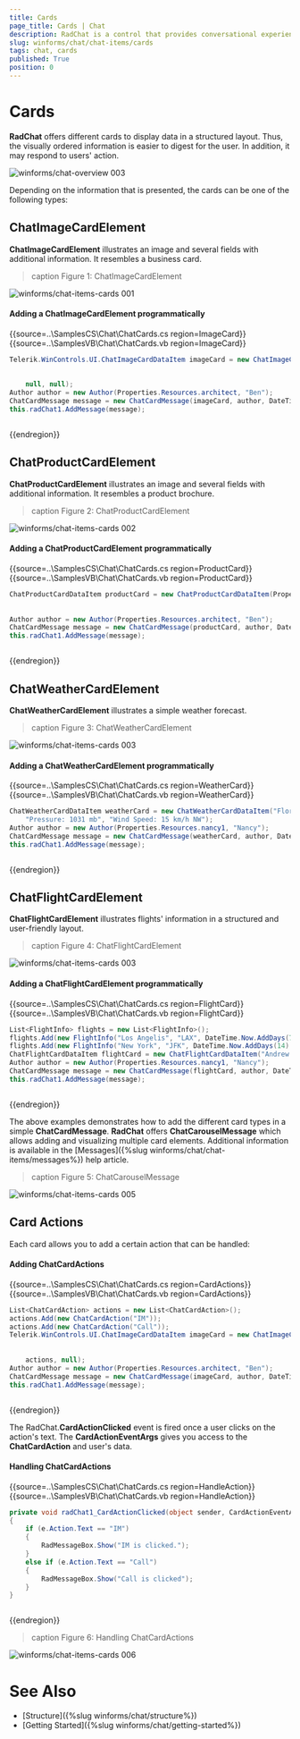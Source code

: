 ```yaml
---
title: Cards
page_title: Cards | Chat
description: RadChat is a control that provides conversational experience
slug: winforms/chat/chat-items/cards
tags: chat, cards
published: True
position: 0 
---
```


# Cards

**RadChat** offers different cards to display data in a structured layout. Thus, the visually ordered information is easier to digest for the user. In addition, it may respond to users' action.

![winforms/chat-overview 003](images/chat-overview003.gif) 

Depending on the information that is presented, the cards can be one of the following types:

## ChatImageCardElement

**ChatImageCardElement** illustrates an image and several fields with additional information. It resembles a business card.

>caption Figure 1: ChatImageCardElement

![winforms/chat-items-cards 001](images/chat-items-cards001.png) 

#### Adding a ChatImageCardElement programmatically

{{source=..\SamplesCS\Chat\ChatCards.cs region=ImageCard}} 
{{source=..\SamplesVB\Chat\ChatCards.vb region=ImageCard}}

````C#
Telerik.WinControls.UI.ChatImageCardDataItem imageCard = new ChatImageCardDataItem(Properties.Resources.architect, "Benjamin Vilanders", "Senior Architect",
                                                                                                                                                            "As a Senior Architect his experience in the industry allows him to take on increased responsibility. Like other architects, he design buildings " +
                                                                                                                                                            "and makes sure they are structurally sound. Due to his track record of quality performance, Benjamin also serves as a manager, a mentor, an advisor and coordinator.",
    null, null);
Author author = new Author(Properties.Resources.architect, "Ben");
ChatCardMessage message = new ChatCardMessage(imageCard, author, DateTime.Now);
this.radChat1.AddMessage(message);

````
````VB.NET
```` 


{{endregion}}

## ChatProductCardElement

**ChatProductCardElement** illustrates an image and several fields with additional information. It resembles a product brochure.

>caption Figure 2: ChatProductCardElement

![winforms/chat-items-cards 002](images/chat-items-cards002.png) 

#### Adding a ChatProductCardElement programmatically

{{source=..\SamplesCS\Chat\ChatCards.cs region=ProductCard}} 
{{source=..\SamplesVB\Chat\ChatCards.vb region=ProductCard}}

````C#
ChatProductCardDataItem productCard = new ChatProductCardDataItem(Properties.Resources.TV_car1, "Arrive & Drive", "Rating 7/10",
                                                                                                                              "With our Arrive & Drive Packages, the only thing you will have to think about is driving. We make it simple for you to get more of what you love. We streamline the " +
                                                                                                                              "entire process and have everything ready for you when you arrive at the track so you can get straight to racing.", "Packages from $340", null, null);
Author author = new Author(Properties.Resources.architect, "Ben");
ChatCardMessage message = new ChatCardMessage(productCard, author, DateTime.Now);
this.radChat1.AddMessage(message);

````
````VB.NET
```` 


{{endregion}}

## ChatWeatherCardElement

**ChatWeatherCardElement** illustrates a simple weather forecast.

>caption Figure 3: ChatWeatherCardElement

![winforms/chat-items-cards 003](images/chat-items-cards003.png) 

#### Adding a ChatWeatherCardElement programmatically

{{source=..\SamplesCS\Chat\ChatCards.cs region=WeatherCard}} 
{{source=..\SamplesVB\Chat\ChatCards.vb region=WeatherCard}}

````C#
ChatWeatherCardDataItem weatherCard = new ChatWeatherCardDataItem("Florence", Properties.Resources.sunny, "33°C", "Humidity: 76%", "Dew: 31°C",
    "Pressure: 1031 mb", "Wind Speed: 15 km/h NW");
Author author = new Author(Properties.Resources.nancy1, "Nancy");
ChatCardMessage message = new ChatCardMessage(weatherCard, author, DateTime.Now);
this.radChat1.AddMessage(message);

````
````VB.NET
```` 


{{endregion}}

## ChatFlightCardElement

**ChatFlightCardElement** illustrates flights' information in a structured and user-friendly layout. 

>caption Figure 4: ChatFlightCardElement

![winforms/chat-items-cards 003](images/chat-items-cards004.png) 

#### Adding a ChatFlightCardElement programmatically

{{source=..\SamplesCS\Chat\ChatCards.cs region=FlightCard}} 
{{source=..\SamplesVB\Chat\ChatCards.vb region=FlightCard}}

````C#
List<FlightInfo> flights = new List<FlightInfo>();
flights.Add(new FlightInfo("Los Angelis", "LAX", DateTime.Now.AddDays(7), "New York", "JFK", DateTime.Now.AddDays(7).AddHours(5.5)));
flights.Add(new FlightInfo("New York", "JFK", DateTime.Now.AddDays(14).AddHours(3), "Los Angelis", "LAX", DateTime.Now.AddDays(14).AddHours(9.1)));
ChatFlightCardDataItem flightCard = new ChatFlightCardDataItem("Andrew Fuller", flights, Properties.Resources.CardPlane, "$341", null);
Author author = new Author(Properties.Resources.nancy1, "Nancy");
ChatCardMessage message = new ChatCardMessage(flightCard, author, DateTime.Now);
this.radChat1.AddMessage(message);

````
````VB.NET
```` 


{{endregion}}

The above examples demonstrates how to add the different card types in a simple **ChatCardMessage**. **RadChat** offers **ChatCarouselMessage** which allows adding and visualizing multiple card elements. Additional information is available in the [Messages]({%slug winforms/chat/chat-items/messages%}) help article.

>caption Figure 5: ChatCarouselMessage

![winforms/chat-items-cards 005](images/chat-items-cards005.gif) 

## Card Actions

Each card allows you to add a certain action that can be handled:

#### Adding ChatCardActions

{{source=..\SamplesCS\Chat\ChatCards.cs region=CardActions}} 
{{source=..\SamplesVB\Chat\ChatCards.vb region=CardActions}}

````C#
List<ChatCardAction> actions = new List<ChatCardAction>();
actions.Add(new ChatCardAction("IM"));
actions.Add(new ChatCardAction("Call"));
Telerik.WinControls.UI.ChatImageCardDataItem imageCard = new ChatImageCardDataItem(Properties.Resources.architect, "Benjamin Vilanders", "Senior Architect",
                                                                                                                                                            "As a Senior Architect his experience in the industry allows him to take on increased responsibility. Like other architects, he design buildings " +
                                                                                                                                                            "and makes sure they are structurally sound. Due to his track record of quality performance, Benjamin also serves as a manager, a mentor, an advisor and coordinator.",
    actions, null);
Author author = new Author(Properties.Resources.architect, "Ben");
ChatCardMessage message = new ChatCardMessage(imageCard, author, DateTime.Now);
this.radChat1.AddMessage(message);

````
````VB.NET
```` 


{{endregion}}

The RadChat.**CardActionClicked** event is fired once a user clicks on the action's text. The **CardActionEventArgs** gives you access to the **ChatCardAction** and user's data. 

#### Handling ChatCardActions

{{source=..\SamplesCS\Chat\ChatCards.cs region=HandleAction}} 
{{source=..\SamplesVB\Chat\ChatCards.vb region=HandleAction}}

````C#
private void radChat1_CardActionClicked(object sender, CardActionEventArgs e)
{
    if (e.Action.Text == "IM")
    {
        RadMessageBox.Show("IM is clicked.");
    }
    else if (e.Action.Text == "Call")
    {
        RadMessageBox.Show("Call is clicked");
    }
}

````
````VB.NET
```` 


{{endregion}}

>caption Figure 6: Handling ChatCardActions

![winforms/chat-items-cards 006](images/chat-items-cards006.gif) 

 
# See Also

* [Structure]({%slug winforms/chat/structure%})
* [Getting Started]({%slug winforms/chat/getting-started%})
 
        
